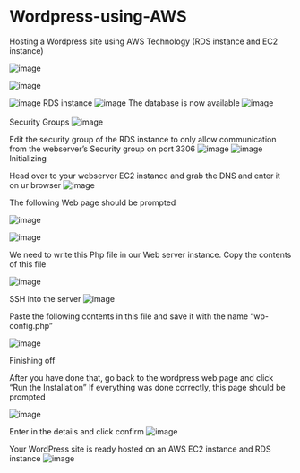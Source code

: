 # Wordpress-using-AWS
Hosting a Wordpress site using AWS Technology (RDS instance and EC2 instance)

![image](https://user-images.githubusercontent.com/52587103/75938983-12468a80-5e57-11ea-8aae-15358ad7a3d9.png)

![image](https://user-images.githubusercontent.com/52587103/75939050-386c2a80-5e57-11ea-8d2a-346155145c98.png)

![image](https://user-images.githubusercontent.com/52587103/75939066-3bffb180-5e57-11ea-886b-9ce933bbdf5e.png)
RDS instance
![image](https://user-images.githubusercontent.com/52587103/75939077-402bcf00-5e57-11ea-86ef-bcf9ee009521.png)
The database is now available
![image](https://user-images.githubusercontent.com/52587103/75939099-50dc4500-5e57-11ea-8414-2751fb2a316b.png)
</br></br>
Security Groups
![image](https://user-images.githubusercontent.com/52587103/75939119-5afe4380-5e57-11ea-81c3-7ec46d1c5ed9.png)

Edit the security group of the RDS instance to only allow communication from the webserver’s Security group on port 3306
![image](https://user-images.githubusercontent.com/52587103/75939135-62bde800-5e57-11ea-8744-ac243dfdcb54.png)
![image](https://user-images.githubusercontent.com/52587103/75939146-6a7d8c80-5e57-11ea-9063-9bb86994d648.png)
Initializing

Head over to your webserver EC2 instance and grab the DNS and enter it on ur browser
![image](https://user-images.githubusercontent.com/52587103/75939172-7701e500-5e57-11ea-897a-7465a2e8fb30.png)

The following Web page should be prompted

![image](https://user-images.githubusercontent.com/52587103/75939188-7f5a2000-5e57-11ea-9bc6-0c62f0622472.png)

![image](https://user-images.githubusercontent.com/52587103/75939192-841ed400-5e57-11ea-9dd1-faf0954d54af.png)

We need to write this Php file in our Web server instance. 
Copy the contents of this file

![image](https://user-images.githubusercontent.com/52587103/75939201-8b45e200-5e57-11ea-94be-c70c6c08d0ce.png)


SSH into the server
![image](https://user-images.githubusercontent.com/52587103/75939213-93058680-5e57-11ea-851c-a063b4669a58.png)

Paste the following contents in this file and save it with the name “wp-config.php”

![image](https://user-images.githubusercontent.com/52587103/75939230-9ac52b00-5e57-11ea-9878-bf10fe11be95.png)

Finishing off

After you have done that, go back to the wordpress web page and click “Run the Installation”
If everything was done correctly, this page should be prompted 

![image](https://user-images.githubusercontent.com/52587103/75939249-a284cf80-5e57-11ea-90c1-8afeaa53f842.png)

Enter in the details and click confirm
![image](https://user-images.githubusercontent.com/52587103/75939259-a9abdd80-5e57-11ea-8165-d1bbda82e58f.png)

Your WordPress site is ready hosted on an AWS EC2 instance and RDS instance
![image](https://user-images.githubusercontent.com/52587103/75939270-b03a5500-5e57-11ea-9ebe-94e9a1b28645.png)
 
